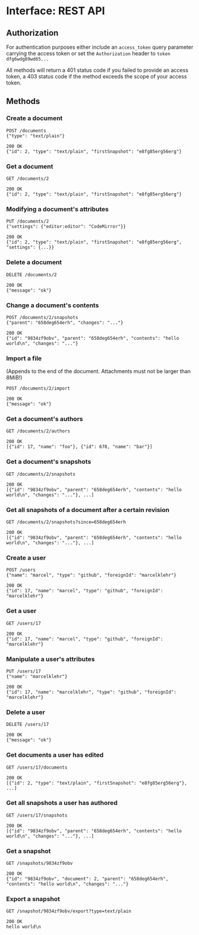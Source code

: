 # Interface: REST API

## Authorization
For authentication purposes either include an `access_token` query parameter carrying the access token or set the `Authorization` header to `token dfg6wdg89wd65...`

All methods will return a 401 status code if you failed to provide an access  token, a 403 status code if the method exceeds the scope of your access token.

## Methods

### Create a document
```
POST /documents
{"type": "text/plain"}
```
```
200 OK
{"id": 2, "type": "text/plain", "firstSnapshot": "e8fg85erg56erg"}
```

### Get a document
```
GET /documents/2
```
```
200 OK
{"id": 2, "type": "text/plain", "firstSnapshot": "e8fg85erg56erg"}
```

### Modifying a document's attributes
```
PUT /documents/2
{"settings": {"editor:editor": "CodeMirror"}}
```
```
200 OK
{"id": 2, "type": "text/plain", "firstSnapshot": "e8fg85erg56erg", "settings": {...}}
```

### Delete a document
```
DELETE /documents/2
```
```
200 OK
{"message": "ok"}
```

### Change a document's contents
```
POST /documents/2/snapshots
{"parent": "658deg654erh", "changes": "..."}
```
```
200 OK
{"id": "9834zf9obv", "parent": "658deg654erh", "contents": "hello world\n", "changes": "..."}
```

### Import a file
(Appends to the end of the document. Attachments must not be larger than 8MiB!)

```
POST /documents/2/import
```
```
200 OK
{"message": "ok"}
```

### Get a document's authors
```
GET /documents/2/authors
```
```
200 OK
[{"id": 17, "name": "foo"}, {"id": 678, "name": "bar"}]
```

### Get a document's snapshots
```
GET /documents/2/snapshots
```
```
200 OK
[{"id": "9834zf9obv", "parent": "658deg654erh", "contents": "hello world\n", "changes": "..."}, ...]
```

### Get all snapshots of a document after a certain revision
```
GET /documents/2/snapshots?since=658deg654erh
```
```
200 OK
[{"id": "9834zf9obv", "parent": "658deg654erh", "contents": "hello world\n", "changes": "..."}, ...]
```

### Create a user
```
POST /users
{"name": "marcel", "type": "github", "foreignId": "marcelklehr"}
```
```
200 OK
{"id": 17, "name": "marcel", "type": "github", "foreignId": "marcelklehr"}
```

### Get a user
```
GET /users/17
```
```
200 OK
{"id": 17, "name": "marcel", "type": "github", "foreignId": "marcelklehr"}
```
### Manipulate a user's attributes
```
PUT /users/17
{"name": "marcelklehr"}
```
```
200 OK
{"id": 17, "name": "marcelklehr", "type": "github", "foreignId": "marcelklehr"}
```

### Delete a user
```
DELETE /users/17
```
```
200 OK
{"message": "ok"}
```

### Get documents a user has edited
```
GET /users/17/documents
```
```
200 OK
[{"id": 2, "type": "text/plain", "firstSnapshot": "e8fg85erg56erg"}, ...]
```

### Get all snapshots a user has authored
```
GET /users/17/snapshots
```
```
200 OK
[{"id": "9834zf9obv", "parent": "658deg654erh", "contents": "hello world\n", "changes": "..."}, ...]
```

### Get a snapshot
```
GET /snapshots/9834zf9obv
```
```
200 OK
{"id": "9834zf9obv", "document": 2, "parent": "658deg654erh", "contents": "hello world\n", "changes": "..."}
```

### Export a snapshot
```
GET /snapshot/9834zf9obv/export?type=text/plain
```
```
200 OK
hello world\n
```
